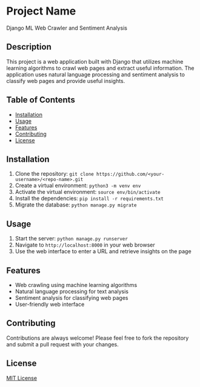# Project Name

Django ML Web Crawler and Sentiment Analysis

## Description

This project is a web application built with Django that utilizes machine learning algorithms to crawl web pages and extract useful information. The application uses natural language processing and sentiment analysis to classify web pages and provide useful insights.

## Table of Contents

- [Installation](#installation)
- [Usage](#usage)
- [Features](#features)
- [Contributing](#contributing)
- [License](#license)

## Installation

1. Clone the repository: `git clone https://github.com/<your-username>/<repo-name>.git`
2. Create a virtual environment: `python3 -m venv env`
3. Activate the virtual environment: `source env/bin/activate`
4. Install the dependencies: `pip install -r requirements.txt`
5. Migrate the database: `python manage.py migrate`

## Usage

1. Start the server: `python manage.py runserver`
2. Navigate to `http://localhost:8000` in your web browser
3. Use the web interface to enter a URL and retrieve insights on the page

## Features

- Web crawling using machine learning algorithms
- Natural language processing for text analysis
- Sentiment analysis for classifying web pages
- User-friendly web interface

## Contributing

Contributions are always welcome! Please feel free to fork the repository and submit a pull request with your changes.

## License

[MIT License](https://opensource.org/licenses/MIT)
